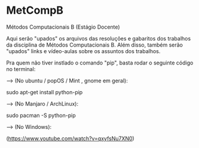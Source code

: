 # MetCompB
Métodos Computacionais B (Estágio Docente)

Aqui serão "upados" os arquivos das resoluções e gabaritos dos trabalhos da disciplina de Métodos Computacionais B. 
Além disso, também serão "upados" links e vídeo-aulas sobre os assuntos dos trabalhos. 


Pra quem não tiver instlado o comando "pip", basta rodar o seguinte código no terminal:

--> (No ubuntu / popOS / Mint , gnome em geral):

 sudo apt-get install python-pip
 
--> (No Manjaro / ArchLinux):

 sudo pacman -S python-pip
 
--> (No Windows):

(https://www.youtube.com/watch?v=qxyfsNu7XN0)
